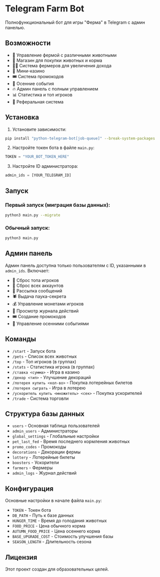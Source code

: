 # Telegram Farm Bot

Полнофункциональный бот для игры "Ферма" в Telegram с админ панелью.

## Возможности

- 🌾 Управление фермой с различными животными
- 🛒 Магазин для покупки животных и корма
- 👨‍🌾 Система фермеров для увеличения дохода
- 🎰 Мини-казино
- 🎟️ Система промокодов
- 🍂 Осенние события
- 🔥 Админ панель с полным управлением
- 📊 Статистика и топ игроков
- 🤝 Реферальная система

## Установка

1. Установите зависимости:
```bash
pip install "python-telegram-bot[job-queue]" --break-system-packages
```

2. Настройте токен бота в файле `main.py`:
```python
TOKEN = "YOUR_BOT_TOKEN_HERE"
```

3. Настройте ID администратора:
```python
admin_ids = [YOUR_TELEGRAM_ID]
```

## Запуск

### Первый запуск (миграция базы данных):
```bash
python3 main.py --migrate
```

### Обычный запуск:
```bash
python3 main.py
```

## Админ панель

Админ панель доступна только пользователям с ID, указанными в `admin_ids`. Включает:

- 🔄 Сброс топа игроков
- 🔁 Сброс всех аккаунтов
- 📢 Рассылка сообщений
- 🕷️ Выдача паука-секрета
- 💰 Управление монетами игроков
- 📜 Просмотр журнала действий
- 🎟️ Создание промокодов
- 🍂 Управление осенними событиями

## Команды

- `/start` - Запуск бота
- `/pets` - Список всех животных
- `/top` - Топ игроков (в группах)
- `/stats` - Статистика игрока (в группах)
- `/ставка <сумма>` - Игра в казино
- `/декор <тип>` - Улучшение декораций
- `/лотерея купить <кол-во>` - Покупка лотерейных билетов
- `/лотерея сыграть` - Игра в лотерею
- `/ускоритель купить <множитель> <сек>` - Покупка ускорителей
- `/trade` - Система торговли

## Структура базы данных

- `users` - Основная таблица пользователей
- `admin_users` - Администраторы
- `global_settings` - Глобальные настройки
- `pet_last_fed` - Время последнего кормления животных
- `promo_codes` - Промокоды
- `decorations` - Декорации фермы
- `lottery` - Лотерейные билеты
- `boosters` - Ускорители
- `farmers` - Фермеры
- `admin_logs` - Журнал действий

## Конфигурация

Основные настройки в начале файла `main.py`:

- `TOKEN` - Токен бота
- `DB_PATH` - Путь к базе данных
- `HUNGER_TIME` - Время до голодания животных
- `FOOD_PRICE` - Цена обычного корма
- `AUTUMN_FOOD_PRICE` - Цена осеннего корма
- `BASE_UPGRADE_COST` - Стоимость улучшения базы
- `SEASON_LENGTH` - Длительность сезона

## Лицензия

Этот проект создан для образовательных целей.